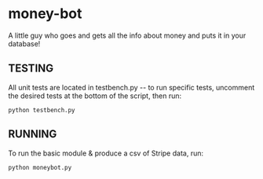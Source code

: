 # money-bot
A little guy who goes and gets all the info about money and puts it in your database!

<h2>TESTING</h2>

All unit tests are located in testbench.py -- to run specific tests, uncomment the desired tests at the bottom of the script, then run:

~~~
python testbench.py
~~~

<h2>RUNNING</h2>

To run the basic module & produce a csv of Stripe data, run: 

~~~
python moneybot.py
~~~
